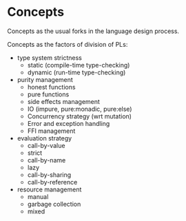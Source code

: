 # Concepts

Concepts as the usual forks in the language design process.

Concepts as the factors of division of PLs:
* type system strictness
  - static (compile-time type-checking)
  - dynamic (run-time type-checking)
* purity management
  - honest functions
  - pure functions
  - side effects management
  - IO (impure, pure:monadic, pure:else)
  - Concurrency strategy (wrt mutation)
  - Error and exception handling
  - FFI management
* evaluation strategy
  - call-by-value
  - strict
  - call-by-name
  - lazy
  - call-by-sharing
  - call-by-reference
* resource management
  - manual
  - garbage collection
  - mixed
